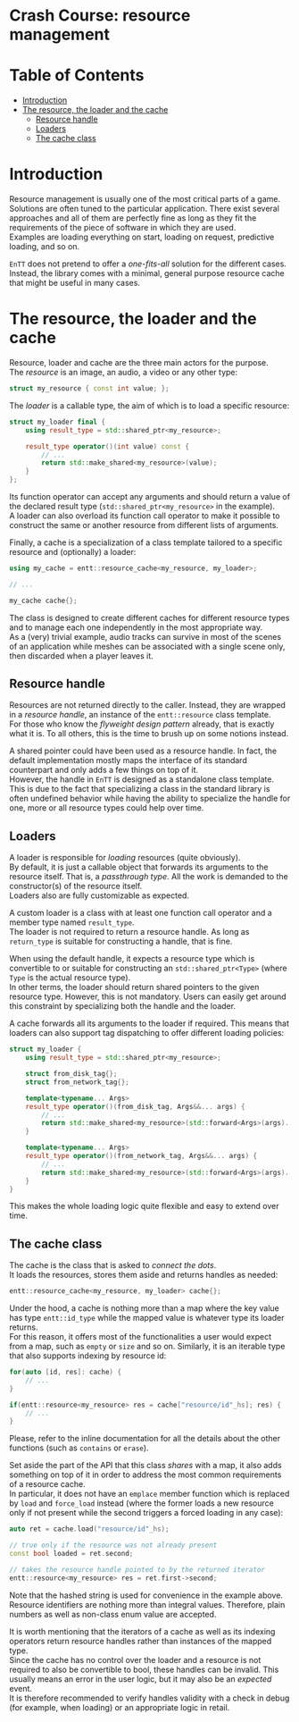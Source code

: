 # Crash Course: resource management

# Table of Contents

* [Introduction](#introduction)
* [The resource, the loader and the cache](#the-resource-the-loader-and-the-cache)
  * [Resource handle](#resource-handle)
  * [Loaders](#loaders)
  * [The cache class](#the-cache-class)

# Introduction

Resource management is usually one of the most critical parts of a game.
Solutions are often tuned to the particular application. There exist several
approaches and all of them are perfectly fine as long as they fit the
requirements of the piece of software in which they are used.<br/>
Examples are loading everything on start, loading on request, predictive
loading, and so on.

`EnTT` does not pretend to offer a _one-fits-all_ solution for the different
cases.<br/>
Instead, the library comes with a minimal, general purpose resource cache that
might be useful in many cases.

# The resource, the loader and the cache

Resource, loader and cache are the three main actors for the purpose.<br/>
The _resource_ is an image, an audio, a video or any other type:

```cpp
struct my_resource { const int value; };
```

The _loader_ is a callable type, the aim of which is to load a specific
resource:

```cpp
struct my_loader final {
    using result_type = std::shared_ptr<my_resource>;

    result_type operator()(int value) const {
        // ...
        return std::make_shared<my_resource>(value);
    }
};
```

Its function operator can accept any arguments and should return a value of the
declared result type (`std::shared_ptr<my_resource>` in the example).<br/>
A loader can also overload its function call operator to make it possible to
construct the same or another resource from different lists of arguments.

Finally, a cache is a specialization of a class template tailored to a specific
resource and (optionally) a loader:

```cpp
using my_cache = entt::resource_cache<my_resource, my_loader>;

// ...

my_cache cache{};
```

The class is designed to create different caches for different resource types
and to manage each one independently in the most appropriate way.<br/>
As a (very) trivial example, audio tracks can survive in most of the scenes of
an application while meshes can be associated with a single scene only, then
discarded when a player leaves it.

## Resource handle

Resources are not returned directly to the caller. Instead, they are wrapped in
a _resource handle_, an instance of the `entt::resource` class template.<br/>
For those who know the _flyweight design pattern_ already, that is exactly what
it is. To all others, this is the time to brush up on some notions instead.

A shared pointer could have been used as a resource handle. In fact, the default
implementation mostly maps the interface of its standard counterpart and only
adds a few things on top of it.<br/>
However, the handle in `EnTT` is designed as a standalone class template. This
is due to the fact that specializing a class in the standard library is often
undefined behavior while having the ability to specialize the handle for one,
more or all resource types could help over time.

## Loaders

A loader is responsible for _loading_ resources (quite obviously).<br/>
By default, it is just a callable object that forwards its arguments to the
resource itself. That is, a _passthrough type_. All the work is demanded to the
constructor(s) of the resource itself.<br/>
Loaders also are fully customizable as expected.

A custom loader is a class with at least one function call operator and a member
type named `result_type`.<br/>
The loader is not required to return a resource handle. As long as `return_type`
is suitable for constructing a handle, that is fine.

When using the default handle, it expects a resource type which is convertible
to or suitable for constructing an `std::shared_ptr<Type>` (where `Type` is the
actual resource type).<br/>
In other terms, the loader should return shared pointers to the given resource
type. However, this is not mandatory. Users can easily get around this
constraint by specializing both the handle and the loader.

A cache forwards all its arguments to the loader if required. This means that
loaders can also support tag dispatching to offer different loading policies:

```cpp
struct my_loader {
    using result_type = std::shared_ptr<my_resource>;

    struct from_disk_tag{};
    struct from_network_tag{};

    template<typename... Args>
    result_type operator()(from_disk_tag, Args&&... args) {
        // ...
        return std::make_shared<my_resource>(std::forward<Args>(args)...);
    }

    template<typename... Args>
    result_type operator()(from_network_tag, Args&&... args) {
        // ...
        return std::make_shared<my_resource>(std::forward<Args>(args)...);
    }
}
```

This makes the whole loading logic quite flexible and easy to extend over time.

## The cache class

The cache is the class that is asked to _connect the dots_.<br/>
It loads the resources, stores them aside and returns handles as needed:

```cpp
entt::resource_cache<my_resource, my_loader> cache{};
```

Under the hood, a cache is nothing more than a map where the key value has type
`entt::id_type` while the mapped value is whatever type its loader returns.<br/>
For this reason, it offers most of the functionalities a user would expect from
a map, such as `empty` or `size` and so on. Similarly, it is an iterable type
that also supports indexing by resource id:

```cpp
for(auto [id, res]: cache) {
    // ...
}

if(entt::resource<my_resource> res = cache["resource/id"_hs]; res) {
    // ...
}
```

Please, refer to the inline documentation for all the details about the other
functions (such as `contains` or `erase`).

Set aside the part of the API that this class _shares_ with a map, it also adds
something on top of it in order to address the most common requirements of a
resource cache.<br/>
In particular, it does not have an `emplace` member function which is replaced
by `load` and `force_load` instead (where the former loads a new resource only
if not present while the second triggers a forced loading in any case):

```cpp
auto ret = cache.load("resource/id"_hs);

// true only if the resource was not already present
const bool loaded = ret.second;

// takes the resource handle pointed to by the returned iterator
entt::resource<my_resource> res = ret.first->second;
```

Note that the hashed string is used for convenience in the example above.<br/>
Resource identifiers are nothing more than integral values. Therefore, plain
numbers as well as non-class enum value are accepted.

It is worth mentioning that the iterators of a cache as well as its indexing
operators return resource handles rather than instances of the mapped type.<br/>
Since the cache has no control over the loader and a resource is not required to
also be convertible to bool, these handles can be invalid. This usually means an
error in the user logic, but it may also be an _expected_ event.<br/>
It is therefore recommended to verify handles validity with a check in debug
(for example, when loading) or an appropriate logic in retail.
